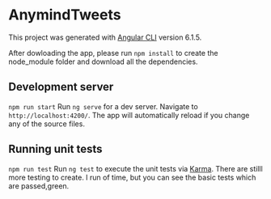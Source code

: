 # AnymindTweets

This project was generated with [Angular CLI](https://github.com/angular/angular-cli) version 6.1.5.

After dowloading the app, please run `npm install`
to create the node_module folder and download all the dependencies.



## Development server
`npm run start`
Run `ng serve` for a dev server. Navigate to `http://localhost:4200/`. The app will automatically reload if you change any of the source files.


## Running unit tests
`npm run test`
Run `ng test` to execute the unit tests via [Karma](https://karma-runner.github.io).
There are stilll more testing to create.
I run of time, but you can see the basic tests which are passed,green.

